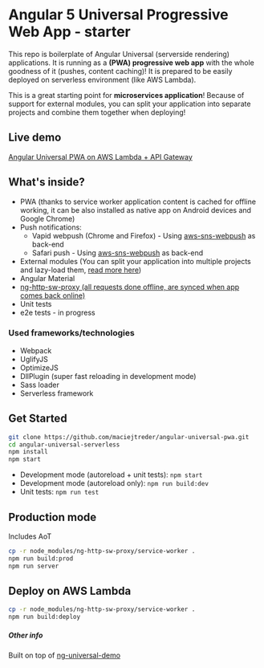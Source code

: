 # Angular 5 Universal Progressive Web App - starter
This repo is boilerplate of Angular Universal (serverside rendering) applications.
It is running as a **(PWA) progressive web app** with the whole goodness of it (pushes, content caching)!
It is prepared to be easily deployed on serverless environment (like AWS Lambda).

This is a great starting point for **microservices application**! Because of support for external modules, you can split your application into separate projects and combine them together when deploying!

## Live demo
[Angular Universal PWA on AWS Lambda + API Gateway](https://www.angular-universal-pwa.maciejtreder.com)


## What's inside?
* PWA (thanks to service worker application content is cached for offline working, it can be also installed as native app on Android devices and Google Chrome)
* Push notifications:
    * Vapid webpush (Chrome and Firefox) - Using [aws-sns-webpush](https://github.com/maciejtreder/aws-sns-webpush) as back-end
    * Safari push - Using [aws-sns-webpush](https://github.com/maciejtreder/aws-sns-webpush) as back-end
* External modules (You can split your application into multiple projects and lazy-load them, [read more here](https://github.com/maciejtreder/angular-external-module))
* Angular Material
* [ng-http-sw-proxy (all requests done offline, are synced when app comes back online)](https://github.com/maciejtreder/ng-http-sw-proxy)
* Unit tests
* e2e tests - in progress

### Used frameworks/technologies
* Webpack
* UglifyJS
* OptimizeJS
* DllPlugin (super fast reloading in development mode)
* Sass loader
* Serverless framework


## Get Started
```sh
git clone https://github.com/maciejtreder/angular-universal-pwa.git
cd angular-universal-serverless
npm install
npm start
```
* Development mode (autoreload + unit tests): ```npm start```
* Development mode (autoreload only): ```npm run build:dev```
* Unit tests: ```npm run test```


## Production mode
Includes AoT
```sh
cp -r node_modules/ng-http-sw-proxy/service-worker .
npm run build:prod
npm run server
```

## Deploy on AWS Lambda
```sh
cp -r node_modules/ng-http-sw-proxy/service-worker .
npm run build:deploy
```


##### Other info
Built on top of [ng-universal-demo](https://github.com/FrozenPandaz/ng-universal-demo)
